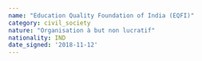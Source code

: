 ```yaml
---
name: "Education Quality Foundation of India (EQFI)"
category: civil_society
nature: "Organisation à but non lucratif"
nationality: IND
date_signed: '2018-11-12'
---
```

    